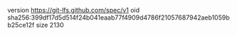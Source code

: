 version https://git-lfs.github.com/spec/v1
oid sha256:399df17d5d514f24b041eaab77f4909d4786f21057687942aeb1059bb25ce12f
size 2130
